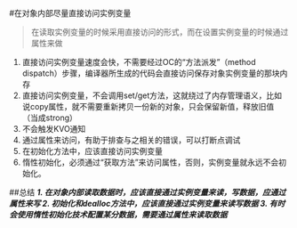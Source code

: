 #在对象内部尽量直接访问实例变量
> 在读取实例变量的时候采用直接访问的形式，而在设置实例变量的时候通过属性来做

1. 直接访问实例变量速度会快，不需要经过OC的“方法派发”（method dispatch）步骤，编译器所生成的代码会直接访问保存对象实例变量的那块内存
2. 直接访问实例变量，不会调用set/get方法，这就绕过了内存管理语义，比如说copy属性，就不需要重新拷贝一份新的对象，只会保留新值，释放旧值（当成strong）
3. 不会触发KVO通知
4. 通过属性来访问，有助于排查与之相关的错误，可以打断点调试
5. 在初始化方法中，应该直接访问实例变量
6. 惰性初始化，必须通过“获取方法”来访问属性，否则，实例变量就永远不会初始化。

##总结
***1. 在对象内部读取数据时，应该直接通过实例变量来读，写数据，应通过属性来写 
2. 初始化和dealloc方法中，应该直接通过实例变量来读写数据 
3. 有时会使用惰性初始化技术配置某分数据，需要通过属性来读取数据***

